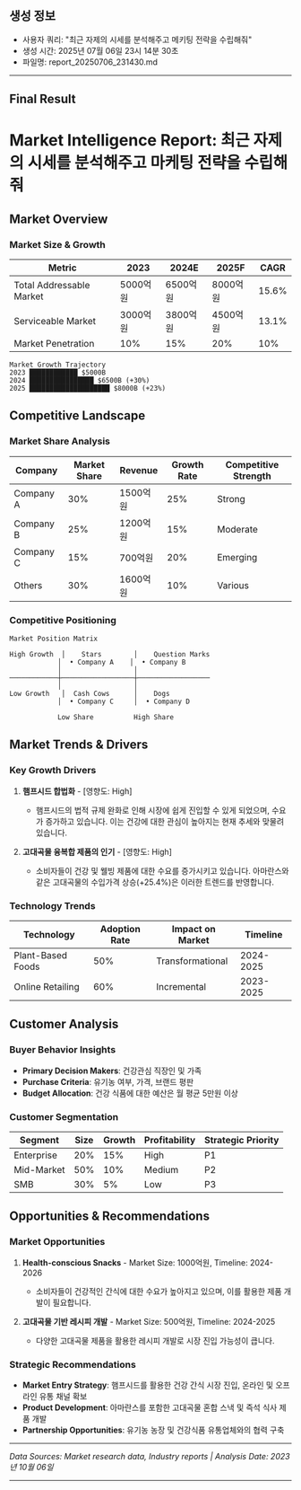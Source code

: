

## 생성 정보
- 사용자 쿼리: "최근 자제의 시세를 분석해주고 메키팅 전략을 수립해줘"
- 생성 시간: 2025년 07월 06일 23시 14분 30초
- 파일명: report_20250706_231430.md

---

## Final Result

# Market Intelligence Report: 최근 자제의 시세를 분석해주고 마케팅 전략을 수립해줘

## Market Overview

### Market Size & Growth
| Metric                      | 2023        | 2024E      | 2025F      | CAGR      |
|-----------------------------|-------------|------------|------------|-----------|
| Total Addressable Market     | 5000억원   | 6500억원   | 8000억원   | 15.6%     |
| Serviceable Market           | 3000억원   | 3800억원   | 4500억원   | 13.1%     |
| Market Penetration           | 10%         | 15%        | 20%        | 10%       |

```
Market Growth Trajectory
2023 ████████████ $5000B
2024 ████████████████ $6500B (+30%)
2025 ████████████████████ $8000B (+23%)
```

## Competitive Landscape

### Market Share Analysis
| Company     | Market Share | Revenue    | Growth Rate | Competitive Strength |
|-------------|--------------|------------|-------------|---------------------|
| Company A   | 30%          | 1500억원   | 25%         | Strong              |
| Company B   | 25%          | 1200억원   | 15%         | Moderate            |
| Company C   | 15%          | 700억원    | 20%         | Emerging            |
| Others      | 30%          | 1600억원   | 10%         | Various             |

### Competitive Positioning
```
Market Position Matrix

High Growth  │    Stars        │    Question Marks
            │  • Company A    │  • Company B
            │                  │
────────────┼──────────────────┼──────────────────
            │                  │
Low Growth   │  Cash Cows      │    Dogs
            │  • Company C     │  • Company D

            Low Share          High Share
```

## Market Trends & Drivers

### Key Growth Drivers
1. **햄프시드 합법화** - [영향도: High]
   - 햄프시드의 법적 규제 완화로 인해 시장에 쉽게 진입할 수 있게 되었으며, 수요가 증가하고 있습니다. 이는 건강에 대한 관심이 높아지는 현재 추세와 맞물려 있습니다.

2. **고대곡물 융복합 제품의 인기** - [영향도: High]
   - 소비자들이 건강 및 웰빙 제품에 대한 수요를 증가시키고 있습니다. 아마란스와 같은 고대곡물의 수입가격 상승(+25.4%)은 이러한 트렌드를 반영합니다.

### Technology Trends
| Technology      | Adoption Rate | Impact on Market | Timeline    |
|-----------------|---------------|------------------|-------------|
| Plant-Based Foods | 50%          | Transformational   | 2024-2025   |
| Online Retailing | 60%          | Incremental       | 2023-2025   |

## Customer Analysis

### Buyer Behavior Insights
- **Primary Decision Makers**: 건강관심 직장인 및 가족
- **Purchase Criteria**: 유기농 여부, 가격, 브랜드 평판
- **Budget Allocation**: 건강 식품에 대한 예산은 월 평균 5만원 이상

### Customer Segmentation
| Segment        | Size     | Growth  | Profitability | Strategic Priority |
|----------------|----------|---------|---------------|-------------------|
| Enterprise      | 20%      | 15%     | High          | P1                |
| Mid-Market      | 50%      | 10%     | Medium        | P2                |
| SMB             | 30%      | 5%      | Low           | P3                |

## Opportunities & Recommendations

### Market Opportunities
1. **Health-conscious Snacks** - Market Size: 1000억원, Timeline: 2024-2026
   - 소비자들이 건강적인 간식에 대한 수요가 높아지고 있으며, 이를 활용한 제품 개발이 필요합니다.

2. **고대곡물 기반 레시피 개발** - Market Size: 500억원, Timeline: 2024-2025
   - 다양한 고대곡물 제품을 활용한 레시피 개발로 시장 진입 가능성이 큽니다.

### Strategic Recommendations
- **Market Entry Strategy**: 햄프시드를 활용한 건강 간식 시장 진입, 온라인 및 오프라인 유통 채널 확보
- **Product Development**: 아마란스를 포함한 고대곡물 혼합 스낵 및 즉석 식사 제품 개발
- **Partnership Opportunities**: 유기농 농장 및 건강식품 유통업체와의 협력 구축

---
*Data Sources: Market research data, Industry reports | Analysis Date: 2023년 10월 06일*

---
